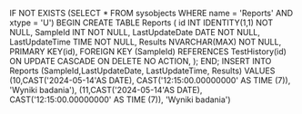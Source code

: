 IF NOT EXISTS (SELECT * FROM sysobjects WHERE name = 'Reports' AND xtype = 'U') BEGIN CREATE TABLE Reports ( id INT IDENTITY(1,1) NOT NULL, SampleId INT NOT NULL, LastUpdateDate DATE NOT NULL, LastUpdateTime TIME NOT NULL, Results NVARCHAR(MAX) NOT NULL, PRIMARY KEY(id), FOREIGN KEY (SampleId) REFERENCES TestHistory(id) ON UPDATE CASCADE ON DELETE NO ACTION, ); END;
INSERT INTO Reports (SampleId,LastUpdateDate, LastUpdateTime, Results) VALUES (10,CAST('2024-05-14'AS DATE), CAST('12:15:00.00000000' AS TIME (7)), 'Wyniki badania'), (11,CAST('2024-05-14'AS DATE), CAST('12:15:00.00000000' AS TIME (7)), 'Wyniki badania')
